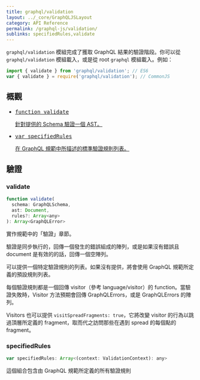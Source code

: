 ```yaml
---
title: graphql/validation
layout: ../_core/GraphQLJSLayout
category: API Reference
permalink: /graphql-js/validation/
sublinks: specifiedRules,validate
---
```


`graphql/validation` 模組完成了獲取 GraphQL 結果的驗證階段。你可以從 `graphql/validation` 模組載入，或是從 root `graphql` 模組載入。例如：

```js
import { validate } from 'graphql/validation'; // ES6
var { validate } = require('graphql/validation'); // CommonJS
```

## 概觀

<ul class="apiIndex">
  <li>
    <a href="#validate">
      <pre>function validate</pre>
      針對提供的 Schema 驗證一個 AST。
    </a>
  </li>
  <li>
    <a href="#specifiedrules">
      <pre>var specifiedRules</pre>
      在 GraphQL 規範中所描述的標準驗證規則列表。
    </a>
  </li>
</ul>

## 驗證

### validate

```js
function validate(
  schema: GraphQLSchema,
  ast: Document,
  rules?: Array<any>
): Array<GraphQLError>
```

實作規範中的「驗證」章節。

驗證是同步執行的，回傳一個發生的錯誤組成的陣列，或是如果沒有錯誤且 document 是有效的的話，回傳一個空陣列。

可以提供一個特定驗證規則的列表。如果沒有提供，將會使用 GraphQL 規範所定義的預設規則列表。

每個驗證規則都是一個回傳 visitor（參考 language/visitor）的 function。當驗證失敗時，Visitor 方法預期會回傳 GraphQLErrors，或是 GraphQLErrors 的陣列。

Visitors 也可以提供 `visitSpreadFragments: true`，它將改變 visitor 的行為以跳過頂層所定義的 fragment，取而代之訪問那些在遇到 spread 的每個點的 fragment。

### specifiedRules

```js
var specifiedRules: Array<(context: ValidationContext): any>
```

這個組合包含由 GraphQL 規範所定義的所有驗證規則
